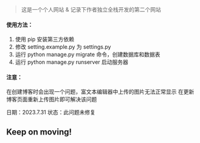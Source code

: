 > 这是一个个人网站 & 记录下作者独立全栈开发的第二个网站

#### 使用方法：

1. 使用 pip 安装第三方依赖
2. 修改 setting.example.py 为 settings.py
3. 运行 python manage.py migrate 命令，创建数据库和数据表
4. 运行 python manage.py runserver 启动服务器

#### 注意：
在创建博客时会出现一个问题，富文本编辑器中上传的图片无法正常显示
在更新博客页面重新上传图片即可解决该问题

日期：2023.7.31 状态：此问题未修复

## Keep on moving!
